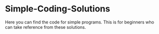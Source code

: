 # Simple-Coding-Solutions
Here you can find the code for simple programs. This is for beginners who can take reference from these solutions.

